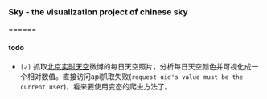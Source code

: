 ### Sky - the visualization project of chinese sky
======

#### todo
- `[✓]` 抓取[北京实时天空](http://weibo.com/beijingskyphoto)微博的每日天空照片，分析每日天空颜色并可视化成一个相对数值。直接访问api抓取失败(`request uid's value must be the current user`)，看来要使用变态的爬虫方法了。